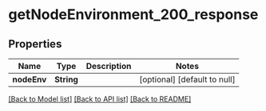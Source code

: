 # getNodeEnvironment_200_response

## Properties

| Name        | Type       | Description | Notes                        |
| ----------- | ---------- | ----------- | ---------------------------- |
| **nodeEnv** | **String** |             | [optional] [default to null] |

[[Back to Model list]](../README.md#documentation-for-models) [[Back to API list]](../README.md#documentation-for-api-endpoints) [[Back to README]](../README.md)
